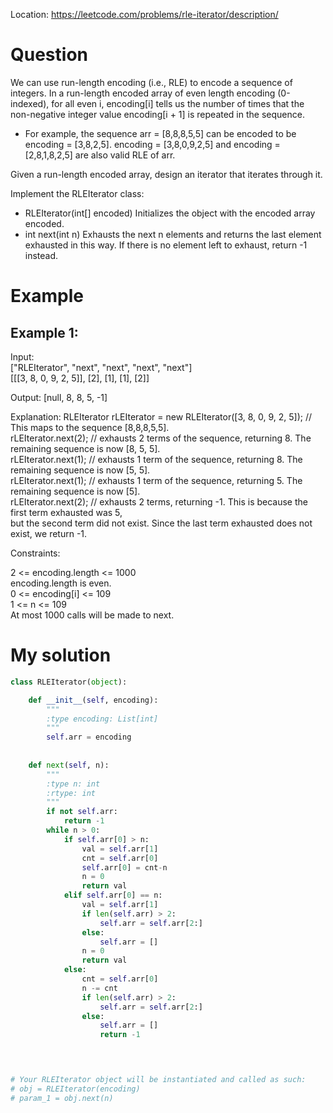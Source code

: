 Location: https://leetcode.com/problems/rle-iterator/description/
# Question
We can use run-length encoding (i.e., RLE) to encode a sequence of integers. In a run-length encoded array of even length encoding (0-indexed), for all even i, encoding[i] tells us the number of times that the non-negative integer value encoding[i + 1] is repeated in the sequence.
- For example, the sequence arr = [8,8,8,5,5] can be encoded to be encoding = [3,8,2,5]. encoding = [3,8,0,9,2,5] and encoding = [2,8,1,8,2,5] are also valid RLE of arr.

Given a run-length encoded array, design an iterator that iterates through it.

Implement the RLEIterator class:
- RLEIterator(int[] encoded) Initializes the object with the encoded array encoded.
- int next(int n) Exhausts the next n elements and returns the last element exhausted in this way. If there is no element left to exhaust, return -1 instead. 
# Example

## Example 1:

Input:\
["RLEIterator", "next", "next", "next", "next"]\
[[[3, 8, 0, 9, 2, 5]], [2], [1], [1], [2]]

Output: [null, 8, 8, 5, -1]

Explanation:
RLEIterator rLEIterator = new RLEIterator([3, 8, 0, 9, 2, 5]); // This maps to the sequence [8,8,8,5,5].\
rLEIterator.next(2); // exhausts 2 terms of the sequence, returning 8. The remaining sequence is now [8, 5, 5].\
rLEIterator.next(1); // exhausts 1 term of the sequence, returning 8. The remaining sequence is now [5, 5].\
rLEIterator.next(1); // exhausts 1 term of the sequence, returning 5. The remaining sequence is now [5].\
rLEIterator.next(2); // exhausts 2 terms, returning -1. This is because the first term exhausted was 5,\
but the second term did not exist. Since the last term exhausted does not exist, we return -1.
 

Constraints:

2 <= encoding.length <= 1000\
encoding.length is even.\
0 <= encoding[i] <= 109\
1 <= n <= 109\
At most 1000 calls will be made to next.
 

# My solution 
```python
class RLEIterator(object):

    def __init__(self, encoding):
        """
        :type encoding: List[int]
        """
        self.arr = encoding
        
        
    def next(self, n):
        """
        :type n: int
        :rtype: int
        """
        if not self.arr:
            return -1
        while n > 0:
            if self.arr[0] > n:
                val = self.arr[1]
                cnt = self.arr[0]
                self.arr[0] = cnt-n
                n = 0
                return val
            elif self.arr[0] == n:
                val = self.arr[1]
                if len(self.arr) > 2:
                    self.arr = self.arr[2:]
                else:
                    self.arr = []
                n = 0
                return val
            else:
                cnt = self.arr[0]
                n -= cnt
                if len(self.arr) > 2:
                    self.arr = self.arr[2:]
                else:
                    self.arr = []
                    return -1

        


# Your RLEIterator object will be instantiated and called as such:
# obj = RLEIterator(encoding)
# param_1 = obj.next(n)
```
